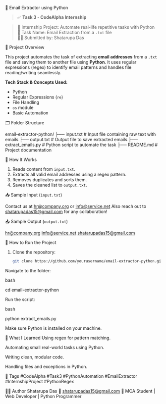📧 Email Extractor using Python

> ✅ **Task 3 - CodeAlpha Internship**

> 🔖 Internship Project: Automate real-life repetitive tasks with Python  
> 🚀 Task Name: Email Extraction from a `.txt` file  
> 👩‍💻 Submitted by: Shatarupa Das

📌 Project Overview

This project automates the task of extracting **email addresses** from a `.txt` file and saving them to another file using **Python**. It uses regular expressions (regex) to identify email patterns and handles file reading/writing seamlessly.

**Tech Stack & Concepts Used:**
- Python
- Regular Expressions (`re`)
- File Handling
- `os` module
- Basic Automation

 🗂️ Folder Structure

email-extractor-python/
├── input.txt # Input file containing raw text with emails
├── output.txt # Output file to save extracted emails
├── extract_emails.py # Python script to automate the task
├── README.md # Project documentation

🚀 How It Works

1. Reads content from `input.txt`.
2. Extracts all valid email addresses using a regex pattern.
3. Removes duplicates and sorts them.
4. Saves the cleaned list to `output.txt`.

📥 Sample Input (`input.txt`)

Contact us at hr@company.org or info@service.net
Also reach out to shatarupadas15@gmail.com for any collaboration!

📤 Sample Output (`output.txt`)

hr@company.org
info@service.net
shatarupadas15@gmail.com

🔄 How to Run the Project

1. Clone the repository:
   ```bash
   git clone https://github.com/yourusername/email-extractor-python.git
Navigate to the folder:

bash

cd email-extractor-python

Run the script:

bash

python extract_emails.py

Make sure Python is installed on your machine.

🧠 What I Learned
Using regex for pattern matching.

Automating small real-world tasks using Python.

Writing clean, modular code.

Handling files and exceptions in Python.

📌 Tags
#CodeAlpha #Task3 #PythonAutomation #EmailExtractor #InternshipProject #PythonRegex

👩‍💻 Author
Shatarupa Das
📧 shatarupadas15@gmail.com
📍 MCA Student | Web Developer | Python Programmer





  
